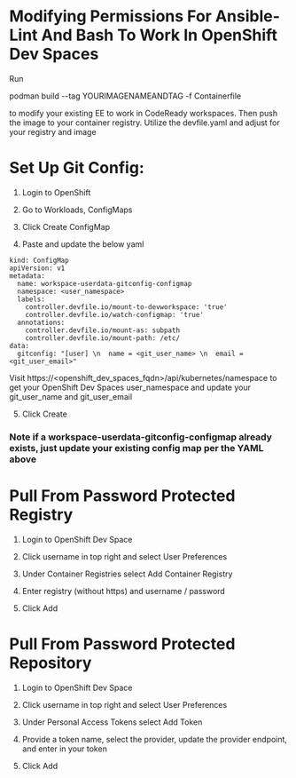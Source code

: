 # Modifying Permissions For Ansible-Lint And Bash To Work In OpenShift Dev Spaces
Run 

podman build --tag YOURIMAGENAMEANDTAG -f Containerfile 

to modify your existing EE to work in CodeReady workspaces. Then push the image to your container registry. Utilize the devfile.yaml and adjust for your registry and image

# Set Up Git Config:

1) Login to OpenShift

2) Go to Workloads, ConfigMaps

3) Click Create ConfigMap

4) Paste and update the below yaml
```
kind: ConfigMap
apiVersion: v1
metadata:
  name: workspace-userdata-gitconfig-configmap
  namespace: <user_namespace> 
  labels:
    controller.devfile.io/mount-to-devworkspace: 'true'
    controller.devfile.io/watch-configmap: 'true'
  annotations:
    controller.devfile.io/mount-as: subpath
    controller.devfile.io/mount-path: /etc/
data:
  gitconfig: "[user] \n  name = <git_user_name> \n  email = <git_user_email>" 
```
Visit https://<openshift_dev_spaces_fqdn>/api/kubernetes/namespace to get your OpenShift Dev Spaces user_namespace and update your git_user_name and git_user_email

5) Click Create

### Note if a workspace-userdata-gitconfig-configmap already exists, just update your existing config map per the YAML above

# Pull From Password Protected Registry

1) Login to OpenShift Dev Space

2) Click username in top right and select User Preferences

3) Under Container Registries select Add Container Registry

4) Enter registry (without https) and username / password

5) Click Add

# Pull From Password Protected Repository

1) Login to OpenShift Dev Space

2) Click username in top right and select User Preferences

3) Under Personal Access Tokens select Add Token

4) Provide a token name, select the provider, update the provider endpoint, and enter in your token

5) Click Add